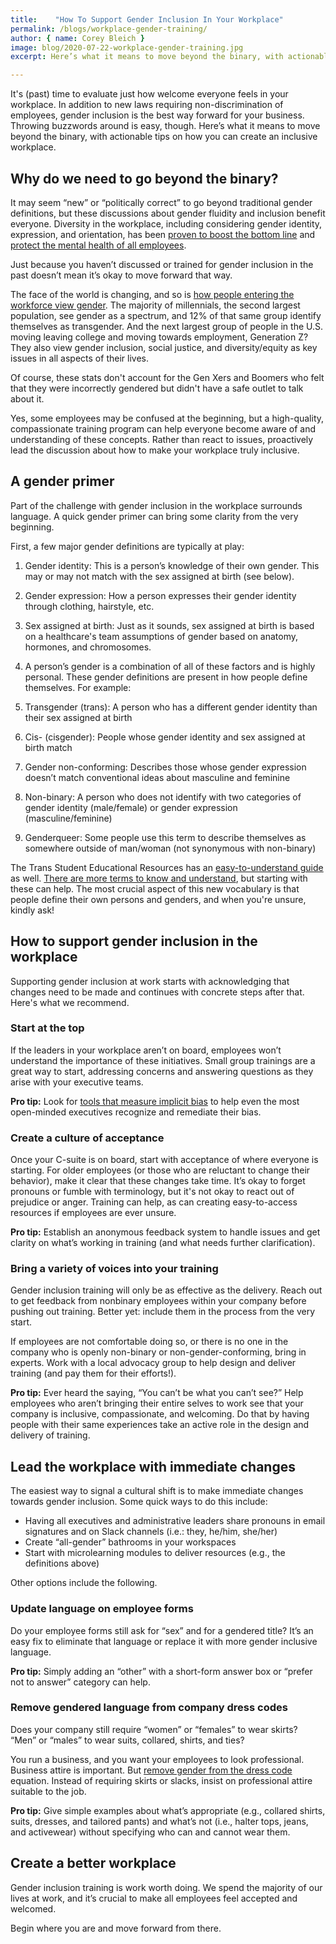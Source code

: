 ```yaml
---
title:    "How To Support Gender Inclusion In Your Workplace"
permalink: /blogs/workplace-gender-training/
author: { name: Corey Bleich }
image: blog/2020-07-22-workplace-gender-training.jpg
excerpt: Here’s what it means to move beyond the binary, with actionable tips on how you can create a gender inclusive workplace immediately and in your training resources. 

---
```


It's (past) time to evaluate just how welcome everyone feels in your workplace. In addition to new laws requiring non-discrimination of employees, gender inclusion is the best way forward for your business. Throwing buzzwords around is easy, though. Here’s what it means to move beyond the binary, with actionable tips on how you can create an inclusive workplace. 

## Why do we need to go beyond the binary? 

It may seem “new” or “politically correct” to go beyond traditional gender definitions, but these discussions about gender fluidity and inclusion benefit everyone. Diversity in the workplace, including considering gender identity, expression, and orientation, has been [proven to boost the bottom line](https://www.mckinsey.com/~/media/mckinsey/business%20functions/organization/our%20insights/delivering%20through%20diversity/delivering-through-diversity_full-report.ashx) and [protect the mental health of all employees](/blog/mental-health-training/). 

Just because you haven’t discussed or trained for gender inclusion in the past doesn’t mean it’s okay to move forward that way. 

The face of the world is changing, and so is [how people entering the workforce view gender](https://www.genderspectrum.org/quick-links/understanding-gender/). The majority of millennials, the second largest population, see gender as a spectrum, and 12% of that same group identify themselves as transgender. And the next largest group of people in the U.S. moving leaving college and moving towards employment, Generation Z? They also view gender inclusion, social justice, and diversity/equity as key issues in all aspects of their lives.

Of course, these stats don't account for the Gen Xers and Boomers who felt that they were incorrectly gendered but didn't have a safe outlet to talk about it. 

Yes, some employees may be confused at the beginning, but a high-quality, compassionate training program can help everyone become aware of and understanding of these concepts. Rather than react to issues, proactively lead the discussion about how to make your workplace truly inclusive.

## A gender primer

Part of the challenge with gender inclusion in the workplace surrounds language. A quick gender primer can bring some clarity from the very beginning.

First, a few major gender definitions are typically at play: 

1. Gender identity: This is a person’s knowledge of their own gender. This may or may not match with the sex assigned at birth (see below).

2. Gender expression: How a person expresses their gender identity through clothing, hairstyle, etc.

3. Sex assigned at birth: Just as it sounds, sex assigned at birth is based on a healthcare's team assumptions of gender based on anatomy, hormones, and chromosomes. 

4. A person’s gender is a combination of all of these factors and is highly personal. These gender definitions are present in how people define themselves. For example:

5. Transgender (trans): A person who has a different gender identity than their sex assigned at birth

6. Cis- (cisgender): People whose gender identity and sex assigned at birth match

7. Gender non-conforming: Describes those whose gender expression doesn’t match conventional ideas about masculine and feminine

8. Non-binary: A person who does not identify with two categories of gender identity (male/female) or gender expression (masculine/feminine)

9. Genderqueer: Some people use this term to describe themselves as somewhere outside of man/woman (not synonymous with non-binary)

The Trans Student Educational Resources has an [easy-to-understand guide](http://www.transstudent.org/gender) as well. [There are more terms to know and understand](https://www.refinery29.com/en-us/gender-identity-terms#slide-16), but starting with these can help. The most crucial aspect of this new vocabulary is that people define their own persons and genders, and when you're unsure, kindly ask!  

## How to support gender inclusion in the workplace

Supporting gender inclusion at work starts with acknowledging that changes need to be made and continues with concrete steps after that. Here's what we recommend. 

### Start at the top

If the leaders in your workplace aren’t on board, employees won’t understand the importance of these initiatives. Small group trainings are a great way to start, addressing concerns and answering questions as they arise with your executive teams. 

<strong>Pro tip:</strong> Look for [tools that measure implicit bias](https://implicit.harvard.edu/implicit/) to help even the most open-minded executives recognize and remediate their bias.

### Create a culture of acceptance 

Once your C-suite is on board, start with acceptance of where everyone is starting. For older employees (or those who are reluctant to change their behavior), make it clear that these changes take time. It’s okay to forget pronouns or fumble with terminology, but it's not okay to react out of prejudice or anger. Training can help, as can creating easy-to-access resources if employees are ever unsure.

<strong>Pro tip:</strong> Establish an anonymous feedback system to handle issues and get clarity on what’s working in training (and what needs further clarification).

### Bring a variety of voices into your training 

Gender inclusion training will only be as effective as the delivery. Reach out to get feedback from nonbinary employees within your company before pushing out training. Better yet: include them in the process from the very start. 

If employees are not comfortable doing so, or there is no one in the company who is openly non-binary or non-gender-conforming, bring in experts. Work with a local advocacy group to help design and deliver training (and pay them for their efforts!). 

<strong>Pro tip:</strong> Ever heard the saying, “You can’t be what you can’t see?” Help employees who aren’t bringing their entire selves to work see that your company is inclusive, compassionate, and welcoming. Do that by having people with their same experiences take an active role in the design and delivery of training.

## Lead the workplace with immediate changes 

The easiest way to signal a cultural shift is to make immediate changes towards gender inclusion. Some quick ways to do this include:

* Having all executives and administrative leaders share pronouns in email signatures and on Slack channels (i.e.: they, he/him, she/her) 
* Create “all-gender” bathrooms in your workspaces 
* Start with microlearning modules to deliver resources (e.g., the definitions above)

Other options include the following. 

### Update language on employee forms

Do your employee forms still ask for “sex” and for a gendered title? It’s an easy fix to eliminate that language or replace it with more gender inclusive language. 

<strong>Pro tip:</strong> Simply adding an “other” with a short-form answer box or “prefer not to answer” category can help.

### Remove gendered language from company dress codes

Does your company still require “women” or “females” to wear skirts? “Men” or “males” to wear suits, collared, shirts, and ties? 

You run a business, and you want your employees to look professional. Business attire is important. But [remove gender from the dress code](https://www.forbes.com/sites/forbeshumanresourcescouncil/2018/09/28/gender-based-dress-codes-human-resources-diversity-and-legal-impact/#64debde74f53) equation. Instead of requiring skirts or slacks, insist on professional attire suitable to the job. 

<strong>Pro tip:</strong> Give simple examples about what’s appropriate (e.g., collared shirts, suits, dresses, and tailored pants) and what’s not (i.e., halter tops, jeans, and activewear) without specifying who can and cannot wear them.

## Create a better workplace

Gender inclusion training is work worth doing. We spend the majority of our lives at work, and it’s crucial to make all employees feel accepted and welcomed. 

Begin where you are and move forward from there.